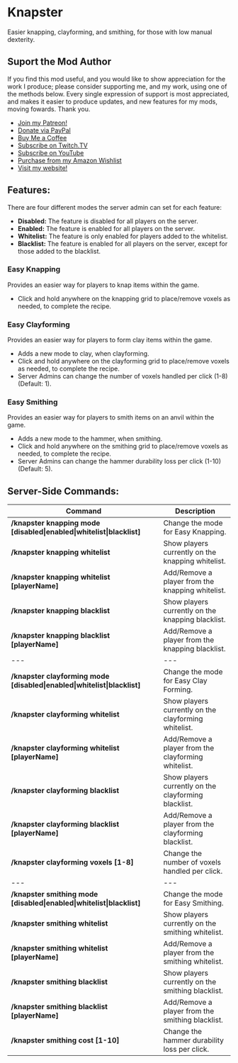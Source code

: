 # Knapster

Easier knapping, clayforming, and smithing, for those with low manual dexterity.

## Suport the Mod Author

If you find this mod useful, and you would like to show appreciation for the work I produce; please consider supporting me, and my work, using one of the methods below. Every single expression of support is most appreciated, and makes it easier to produce updates, and new features for my mods, moving fowards. Thank you.

 - [Join my Patreon!](https://www.patreon.com/ApacheTechSolutions?fan_landing=true)
 - [Donate via PayPal](http://bitly.com/APGDonate)
 - [Buy Me a Coffee](https://www.buymeacoffee.com/Apache)
 - [Subscribe on Twitch.TV](https://twitch.tv/ApacheGamingUK)
 - [Subscribe on YouTube](https://youtube.com/c/ApacheGamingUK)
 - [Purchase from my Amazon Wishlist](http://amzn.eu/7qvKTFu)
 - [Visit my website!](https://apachegaming.net)

## Features:
  
There are four different modes the server admin can set for each feature:
 - **Disabled:** The feature is disabled for all players on the server.
 - **Enabled:** The feature is enabled for all players on the server.
 - **Whitelist:** The feature is only enabled for players added to the whitelist.
 - **Blacklist:** The feature is enabled for all players on the server, except for those added to the blacklist.

 ### **Easy Knapping**
 
Provides an easier way for players to knap items within the game.

 - Click and hold anywhere on the knapping grid to place/remove voxels as needed, to complete the recipe.

 ### **Easy Clayforming** 
 
Provides an easier way for players to form clay items within the game.
    
 - Adds a new mode to clay, when clayforming.
 - Click and hold anywhere on the clayforming grid to place/remove voxels as needed, to complete the recipe.
 - Server Admins can change the number of voxels handled per click (1-8) (Default: 1).

 ### **Easy Smithing**
 
Provides an easier way for players to smith items on an anvil within the game.
    
 - Adds a new mode to the hammer, when smithing.
 - Click and hold anywhere on the smithing grid to place/remove voxels as needed, to complete the recipe.
 - Server Admins can change the hammer durability loss per click (1-10) (Default: 5).

## Server-Side Commands:

| Command                                   | Description |
| ---                                       | --- |
| **/knapster knapping mode [disabled\|enabled\|whitelist\|blacklist]**             | Change the mode for Easy Knapping. |
| **/knapster knapping whitelist**            | Show players currently on the knapping whitelist. |
| **/knapster knapping whitelist [playerName]**            | Add/Remove a player from the knapping whitelist. |
| **/knapster knapping blacklist**            | Show players currently on the knapping blacklist. |
| **/knapster knapping blacklist [playerName]**            | Add/Remove a player from the knapping blacklist. |
| ---                                       | --- |
| **/knapster clayforming mode [disabled\|enabled\|whitelist\|blacklist]**             | Change the mode for Easy Clay Forming. |
| **/knapster clayforming whitelist**            | Show players currently on the clayforming whitelist. |
| **/knapster clayforming whitelist [playerName]**            | Add/Remove a player from the clayforming whitelist. |
| **/knapster clayforming blacklist**            | Show players currently on the clayforming blacklist. |
| **/knapster clayforming blacklist [playerName]**            | Add/Remove a player from the clayforming blacklist. |
| **/knapster clayforming voxels [1-8]**    | Change the number of voxels handled per click. |
| ---                                       | --- |
| **/knapster smithing mode [disabled\|enabled\|whitelist\|blacklist]**             | Change the mode for Easy Smithing. |
| **/knapster smithing whitelist**            | Show players currently on the smithing whitelist. |
| **/knapster smithing whitelist [playerName]**            | Add/Remove a player from the smithing whitelist. |
| **/knapster smithing blacklist**            | Show players currently on the smithing blacklist. |
| **/knapster smithing blacklist [playerName]**            | Add/Remove a player from the smithing blacklist. |
| **/knapster smithing cost [1-10]**        | Change the hammer durability loss per click. |